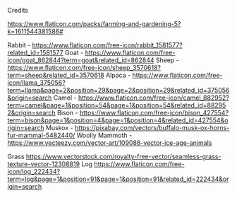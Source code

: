 
Credits

https://www.flaticon.com/packs/farming-and-gardening-5?k=1611544381586#

Rabbit - https://www.flaticon.com/free-icon/rabbit_1581577?related_id=1581577
Goat - https://www.flaticon.com/free-icon/goat_862844?term=goat&related_id=862844
Sheep - https://www.flaticon.com/free-icon/sheep_3570618?term=sheep&related_id=3570618
Alpaca - https://www.flaticon.com/free-icon/llama_375056?term=llama&page=2&position=29&page=2&position=29&related_id=375056&origin=search
Camel - https://www.flaticon.com/free-icon/camel_882952?term=camel&page=1&position=54&page=1&position=54&related_id=882952&origin=search
Bison - https://www.flaticon.com/free-icon/bison_427554?term=bison&page=1&position=4&page=1&position=4&related_id=427554&origin=search
Muskox - https://pixabay.com/vectors/buffalo-musk-ox-horns-fur-mammal-5482440/
Woolly Mammoth - https://www.vecteezy.com/vector-art/109088-vector-ice-age-animals

Grass
https://www.vectorstock.com/royalty-free-vector/seamless-grass-texture-vector-12308819
Log
https://www.flaticon.com/free-icon/log_222434?term=log&page=1&position=91&page=1&position=91&related_id=222434&origin=search
